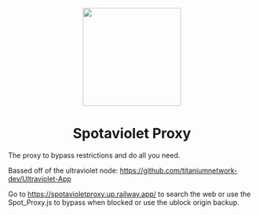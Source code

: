 <p align="center"><img src="https://raw.githubusercontent.com/SpotechYT/Spotaviolet_Proxy/main/Logo.png" height="200"></p>

<h1 align="center">Spotaviolet Proxy</h1>

The proxy to bypass restrictions and do all you need.

Bassed off of the ultraviolet node: https://github.com/titaniumnetwork-dev/Ultraviolet-App

Go to https://spotavioletproxy.up.railway.app/ to search the web or use the Spot_Proxy.js to bypass when blocked or use the ublock origin backup.
